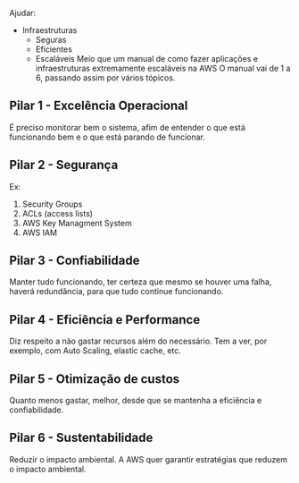 Ajudar:
* Infraestruturas 
	* Seguras
	* Eficientes
	* Escaláveis
Meio que um manual de como fazer aplicações e infraestruturas extremamente escaláveis na AWS
O manual vai de 1 a 6, passando assim por vários tópicos. 

## Pilar 1 - Excelência Operacional
É preciso monitorar bem o sistema, afim de entender o que está funcionando bem e o que está parando de funcionar.

## Pilar 2 - Segurança
Ex:
1. Security Groups
2. ACLs (access lists)
3. AWS Key Managment System
4. AWS IAM

## Pilar 3 - Confiabilidade
Manter tudo funcionando, ter certeza que mesmo se houver uma falha, haverá redundância, para que tudo continue funcionando.

## Pilar 4 - Eficiência e Performance 
Diz respeito a não gastar recursos além do necessário. 
Tem a ver, por exemplo, com Auto Scaling, elastic cache, etc.

## Pilar 5 - Otimização de custos
Quanto menos gastar, melhor, desde que se mantenha a eficiência e confiabilidade. 

## Pilar 6 - Sustentabilidade
Reduzir o impacto ambiental. A AWS quer garantir estratégias que reduzem o impacto ambiental.
